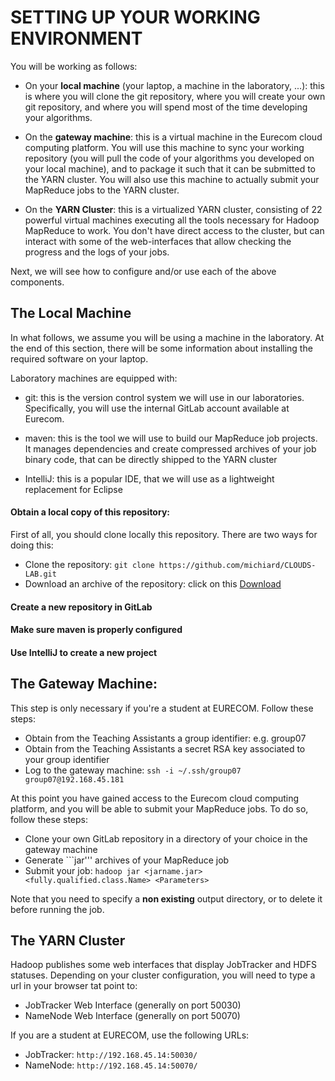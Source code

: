 # SETTING UP YOUR WORKING ENVIRONMENT

You will be working as follows:

- On your **local machine** (your laptop, a machine in the laboratory, ...): this is where you will clone the git repository, where you will create your own git repository, and where you will spend most of the time developing your algorithms.

- On the **gateway machine**: this is a virtual machine in the Eurecom cloud computing platform. You will use this machine to sync your working repository (you will pull the code of your algorithms you developed on your local machine), and to package it such that it can be submitted to the YARN cluster. You will also use this machine to actually submit your MapReduce jobs to the YARN cluster.

- On the **YARN Cluster**: this is a virtualized YARN cluster, consisting of 22 powerful virtual machines executing all the tools necessary for Hadoop MapReduce to work. You don't have direct access to the cluster, but can interact with some of the web-interfaces that allow checking the progress and the logs of your jobs.

Next, we will see how to configure and/or use each of the above components.

## The Local Machine
In what follows, we assume you will be using a machine in the laboratory. At the end of this section, there will be some information about installing the required software on your laptop.

Laboratory machines are equipped with:

- git: this is the version control system we will use in our laboratories. Specifically, you will use the internal GitLab account available at Eurecom.

- maven: this is the tool we will use to build our MapReduce job projects. It manages dependencies and create compressed archives of your job binary code, that can be directly shipped to the YARN cluster

- IntelliJ: this is a popular IDE, that we will use as a lightweight replacement for Eclipse

#### Obtain a local copy of this repository:


First of all, you should clone locally this repository. There are two ways for doing this:

- Clone the repository: ```git clone https://github.com/michiard/CLOUDS-LAB.git```
- Download an archive of the repository: click on this [Download][downloadrepo]

[downloadrepo]: https://github.com/michiard/CLOUDS-LAB/archive/master.zip "Download"

#### Create a new repository in GitLab


#### Make sure maven is properly configured


#### Use IntelliJ to create a new project


## The Gateway Machine:

This step is only necessary if you're a student at EURECOM. Follow these steps:

- Obtain from the Teaching Assistants a group identifier: e.g. group07
- Obtain from the Teaching Assistants a secret RSA key associated to your group identifier
- Log to the gateway machine: ```ssh -i ~/.ssh/group07 group07@192.168.45.181```

At this point you have gained access to the Eurecom cloud computing platform, and you will be able to submit your MapReduce jobs. To do so, follow these steps:

- Clone your own GitLab repository in a directory of your choice in the gateway machine
- Generate ```jar''' archives of your MapReduce job
- Submit your job: ```hadoop jar <jarname.jar> <fully.qualified.class.Name> <Parameters>```

Note that you need to specify a **non existing** output directory, or to delete it before running the job.






## The YARN Cluster

Hadoop publishes some web interfaces that display JobTracker and HDFS statuses.
Depending on your cluster configuration, you will need to type a url in your browser tat point to:

- JobTracker Web Interface (generally on port 50030)
- NameNode Web Interface (generally on port 50070)

If you are a student at EURECOM, use the following URLs:

- JobTracker: ```http://192.168.45.14:50030/```
- NameNode: ```http://192.168.45.14:50070/```

